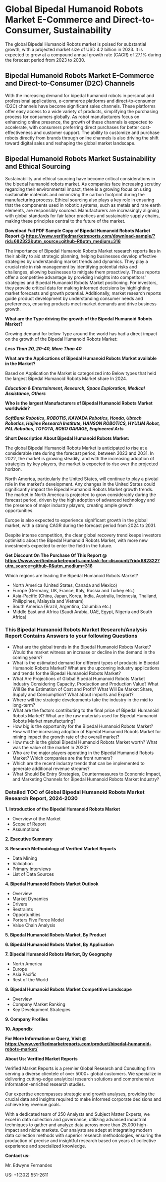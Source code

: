 <h1>Global Bipedal Humanoid Robots Market E-Commerce and Direct-to-Consumer, Sustainability</h1><p class=""><p>The global Bipedal Humanoid Robots market is poised for substantial growth, with a projected market size of USD 4.2 billion in 2023. It is expected to grow at a compound annual growth rate (CAGR) of 27.1% during the forecast period from 2023 to 2030.</p><h2>Bipedal Humanoid Robots Market E-Commerce and Direct-to-Consumer (D2C) Channels</h2><p>With the increasing demand for bipedal humanoid robots in personal and professional applications, e-commerce platforms and direct-to-consumer (D2C) channels have become significant sales channels. These platforms offer easy access to a wide variety of products, simplifying the purchasing process for consumers globally. As robot manufacturers focus on enhancing online presence, the growth of these channels is expected to accelerate, with consumers preferring direct purchases for better cost-effectiveness and customer support. The ability to customize and purchase robots directly from brands through online channels is also driving the shift toward digital sales and reshaping the global market landscape.</p><h2>Bipedal Humanoid Robots Market Sustainability and Ethical Sourcing</h2><p>Sustainability and ethical sourcing have become critical considerations in the bipedal humanoid robots market. As companies face increasing scrutiny regarding their environmental impact, there is a growing focus on using sustainable materials and minimizing the carbon footprint during the manufacturing process. Ethical sourcing also plays a key role in ensuring that the components used in robotic systems, such as metals and rare earth elements, are responsibly sourced. Manufacturers are increasingly aligning with global standards for fair labor practices and sustainable supply chains, making these principles central to the future of the market.</p><p class=""><strong>Download Full PDF Sample Copy of Bipedal Humanoid Robots Market Report @ <a href="https://www.verifiedmarketreports.com/download-sample/?rid=682322&utm_source=github-R&utm_medium=316" target="_blank">https://www.verifiedmarketreports.com/download-sample/?rid=682322&utm_source=github-R&utm_medium=316</a></strong></p><p>The importance of&nbsp;Bipedal Humanoid Robots Market research reports lies in their ability to aid strategic planning, helping businesses develop effective strategies by understanding market trends and dynamics. They play a crucial role in risk management by identifying potential risks and challenges, allowing businesses to mitigate them proactively. These reports offer a competitive advantage by providing insights into competitors' strategies and Bipedal Humanoid Robots Market positioning. For investors, they provide critical data for making informed decisions by highlighting market forecasts and growth potential. Additionally, market research reports guide product development by understanding consumer needs and preferences, ensuring products meet market demands and drive business growth.</p><p><strong>What are the&nbsp;Type driving the growth of the Bipedal Humanoid Robots Market?</strong></p><p id="" class="">Growing demand for below Type around the world has had a direct impact on the growth of the Bipedal Humanoid Robots Market:</p><p class=""><em><strong>Less Than 20, 20-40, More Than 40</strong></em></p><p class=""><strong>What are the&nbsp;Applications&nbsp;of Bipedal Humanoid Robots Market available in the Market?</strong></p><p id="" class="">Based on Application the Market is categorized into Below types that held the largest Bipedal Humanoid Robots Market share In 2024.</p><p class=""><em><strong>Education & Entertainment, Research, Space Exploration, Medical Assistance, Others</strong></em></p><p class=""><strong>Who is the largest Manufacturers of Bipedal Humanoid Robots Market worldwide?</strong></p><p><em><strong>SoftBank Robotics, ROBOTIS, KAWADA Robotics, Honda, Ubtech Robotics, Hajime Research Institute, HANSON ROBOTICS, HYULIM Robot, PAL Robotics, TOYOTA, ROBO GARAGE, Engineered Arts</strong></em></p><p id="" class=""><strong>Short Description About Bipedal Humanoid Robots Market:</strong></p><p>The global Bipedal Humanoid Robots Market is anticipated to rise at a considerable rate during the forecast period, between 2023 and 2031. In 2022, the market is growing steadily, and with the increasing adoption of strategies by key players, the market is expected to rise over the projected horizon.</p><p>North America, particularly the United States, will continue to play a pivotal role in the market's development. Any changes in the United States could significantly impact the Bipedal Humanoid Robots Market growth trends. The market in North America is projected to grow considerably during the forecast period, driven by the high adoption of advanced technology and the presence of major industry players, creating ample growth opportunities.</p><p>Europe is also expected to experience significant growth in the global market, with a strong CAGR during the forecast period from 2024 to 2031.</p><p>Despite intense competition, the clear global recovery trend keeps investors optimistic about the Bipedal Humanoid Robots Market, with more new investments expected to enter the field in the future.</p><p id="" class=""><strong>Get Discount On The Purchase Of This Report @ <a href="https://www.verifiedmarketreports.com/ask-for-discount/?rid=682322?utm_source=github-R&utm_medium=316" target="_blank">https://www.verifiedmarketreports.com/ask-for-discount/?rid=682322?utm_source=github-R&utm_medium=316</a></strong></p><p class="">Which regions are leading the Bipedal Humanoid Robots Market?</p><ul><li>North America (United States, Canada and Mexico)</li><li>Europe (Germany, UK, France, Italy, Russia and Turkey etc.)</li><li>Asia-Pacific (China, Japan, Korea, India, Australia, Indonesia, Thailand, Philippines, Malaysia and Vietnam)</li><li>South America (Brazil, Argentina, Columbia etc.)</li><li>Middle East and Africa (Saudi Arabia, UAE, Egypt, Nigeria and South Africa)</li></ul><h3 id="" class="">This Bipedal Humanoid Robots Market Research/Analysis Report Contains Answers to your following Questions</h3><ul><li>What are the global trends in the Bipedal Humanoid Robots Market? Would the market witness an increase or decline in the demand in the coming years?</li><li>What is the estimated demand for different types of products in Bipedal Humanoid Robots Market? What are the upcoming industry applications and trends for the Bipedal Humanoid Robots Market?</li><li>What Are Projections of Global Bipedal Humanoid Robots Market Industry Considering Capacity, Production and Production Value? What Will Be the Estimation of Cost and Profit? What Will Be Market Share, Supply and Consumption? What about imports and Export?</li><li>Where will the strategic developments take the industry in the mid to long-term?</li><li>What are the factors contributing to the final price of Bipedal Humanoid Robots Market? What are the raw materials used for Bipedal Humanoid Robots Market manufacturing?</li><li>How big is the opportunity for the Bipedal Humanoid Robots Market? How will the increasing adoption of Bipedal Humanoid Robots Market for mining impact the growth rate of the overall market?</li><li>How much is the global Bipedal Humanoid Robots Market worth? What was the value of the market In 2020?</li><li>Who are the major players operating in the Bipedal Humanoid Robots Market? Which companies are the front runners?</li><li>Which are the recent industry trends that can be implemented to generate additional revenue streams?</li><li>What Should Be Entry Strategies, Countermeasures to Economic Impact, and Marketing Channels for Bipedal Humanoid Robots Market Industry?</li></ul><h3 id="" class="">Detailed TOC of Global Bipedal Humanoid Robots Market Research Report, 2024-2030</h3><p id="" class=""><strong>1. Introduction of the Bipedal Humanoid Robots Market</strong></p><ul><li>Overview of the Market</li><li>Scope of Report</li><li>Assumptions</li></ul><p id="" class=""><strong>2. Executive Summary</strong></p><p id="" class=""><strong>3. Research Methodology of Verified Market Reports</strong></p><ul><li>Data Mining</li><li>Validation</li><li>Primary Interviews</li><li>List of Data Sources</li></ul><p id="" class=""><strong>4. Bipedal Humanoid Robots Market Outlook</strong></p><ul><li>Overview</li><li>Market Dynamics</li><li>Drivers</li><li>Restraints</li><li>Opportunities</li><li>Porters Five Force Model</li><li>Value Chain Analysis</li></ul><p id="" class=""><strong>5. Bipedal Humanoid Robots Market, By Product</strong></p><p id="" class=""><strong>6. Bipedal Humanoid Robots Market, By Application</strong></p><p id="" class=""><strong>7. Bipedal Humanoid Robots Market, By Geography</strong></p><ul><li>North America</li><li>Europe</li><li>Asia Pacific</li><li>Rest of the World</li></ul><p id="" class=""><strong>8. Bipedal Humanoid Robots Market Competitive Landscape</strong></p><ul><li>Overview</li><li>Company Market Ranking</li><li>Key Development Strategies</li></ul><p id="" class=""><strong>9. Company Profiles</strong></p><p id="" class=""><strong>10. Appendix</strong></p><p id="" class=""><strong>For More Information or Query, Visit @ <a href="https://www.verifiedmarketreports.com/product/bipedal-humanoid-robots-market/" target="_blank">https://www.verifiedmarketreports.com/product/bipedal-humanoid-robots-market/</a></strong></p><p id="" class=""><strong>About Us: Verified Market Reports</strong></p><p id="" class="">Verified Market Reports is a premier Global Research and Consulting firm serving a diverse clientele of over 5000+ global customers. We specialize in delivering cutting-edge analytical research solutions and comprehensive information-enriched research studies.</p><p id="" class="">Our expertise encompasses strategic and growth analyses, providing the crucial data and insights required to make informed corporate decisions and achieve key revenue goals.</p><p id="" class="">With a dedicated team of 250 Analysts and Subject Matter Experts, we excel in data collection and governance, utilizing advanced industrial techniques to gather and analyze data across more than 25,000 high-impact and niche markets. Our analysts are adept at integrating modern data collection methods with superior research methodologies, ensuring the production of precise and insightful research based on years of collective experience and specialized knowledge.</p><p id="" class=""><strong>Contact us:</strong></p><p id="" class="">Mr. Edwyne Fernandes</p><p id="" class="">US: +1(302) 551-2611</p>